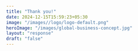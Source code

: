 ```yaml
---
title: "Thank you!"
date: 2024-12-15T15:59:23+05:30
image: "/images//logo/logo-default.png"
heroImage: "/images/global-business-concept.jpg"
layout: "response"
draft: "false"
---
```

